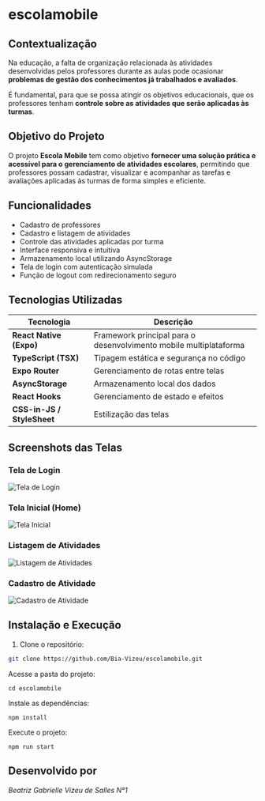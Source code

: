 # escolamobile

## Contextualização

Na educação, a falta de organização relacionada às atividades desenvolvidas pelos professores durante as aulas pode ocasionar **problemas de gestão dos conhecimentos já trabalhados e avaliados**.  

É fundamental, para que se possa atingir os objetivos educacionais, que os professores tenham **controle sobre as atividades que serão aplicadas às turmas**.

## Objetivo do Projeto

O projeto **Escola Mobile** tem como objetivo **fornecer uma solução prática e acessível para o gerenciamento de atividades escolares**, permitindo que professores possam cadastrar, visualizar e acompanhar as tarefas e avaliações aplicadas às turmas de forma simples e eficiente.

## Funcionalidades

- Cadastro de professores  
- Cadastro e listagem de atividades  
- Controle das atividades aplicadas por turma  
- Interface responsiva e intuitiva  
- Armazenamento local utilizando AsyncStorage  
- Tela de login com autenticação simulada  
- Função de logout com redirecionamento seguro  

## Tecnologias Utilizadas

| Tecnologia | Descrição |
|-------------|------------|
| **React Native (Expo)** | Framework principal para o desenvolvimento mobile multiplataforma |
| **TypeScript (TSX)** | Tipagem estática e segurança no código |
| **Expo Router** | Gerenciamento de rotas entre telas |
| **AsyncStorage** | Armazenamento local dos dados |
| **React Hooks** | Gerenciamento de estado e efeitos |
| **CSS-in-JS / StyleSheet** | Estilização das telas |

## Screenshots das Telas

### Tela de Login
![Tela de Login](./screenshots/login.png)

### Tela Inicial (Home)
![Tela Inicial](./screenshots/home.png)

### Listagem de Atividades
![Listagem de Atividades](./screenshots/atividades.png)

### Cadastro de Atividade
![Cadastro de Atividade](./screenshots/cadastro.png)

## Instalação e Execução

1. Clone o repositório:

```bash
git clone https://github.com/Bia-Vizeu/escolamobile.git
```
Acesse a pasta do projeto:


```
cd escolamobile
```
Instale as dependências:

```
npm install
```

Execute o projeto:

```
npm run start
```
## Desenvolvido por
_Beatriz Gabrielle Vizeu de Salles_
_N°1_